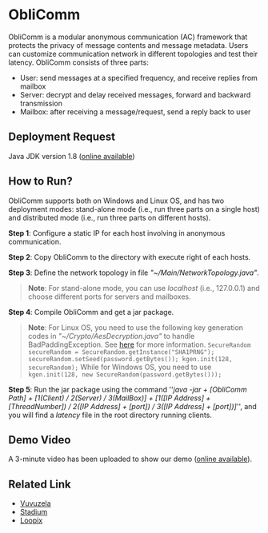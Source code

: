 # ObliComm

ObliComm is a modular anonymous communication (AC) framework that protects the privacy of message contents and message metadata. Users can customize communication network in different topologies and test their latency. ObliComm consists of three parts:

 - User: send messages at a specified frequency, and receive replies from mailbox
 - Server: decrypt and delay received messages, forward and backward transmission
 - Mailbox: after receiving a message/request, send a reply back to user

## Deployment Request

Java JDK version 1.8 ([online available](https://www.oracle.com/technetwork/java/javase/downloads/jdk8-downloads-2133151.html))

## How to Run?

ObliComm supports both on Windows and Linux OS, and has two deployment modes: stand-alone mode (i.e., run three parts on a single host) and distributed mode (i.e., run three parts on different hosts).

**Step 1**: Configure a static IP for each host involving in anonymous communication.

**Step 2**: Copy ObliComm to the directory with execute right of each hosts.

**Step 3**: Define the network topology in file *"~/Main/NetworkTopology.java"*.
> **Note**:   For stand-alone mode, you can use *localhost* (i.e., 127.0.0.1) and choose different ports for servers and mailboxes.
 
**Step 4**: Compile ObliComm and get a jar package.
> **Note**:  For Linux OS, you need to use the following key generation codes in *"~/Crypto/AesDecryption.java"* to handle BadPaddingException. See [here](https://stackoverflow.com/questions/8049872/given-final-block-not-properly-padded) for more information.
> `SecureRandom secureRandom = SecureRandom.getInstance("SHA1PRNG");
> secureRandom.setSeed(password.getBytes());
   kgen.init(128, secureRandom);`
   While for Windows OS, you need to use `kgen.init(128, new SecureRandom(password.getBytes()));`

**Step 5**: Run the jar package using the command ''*java -jar + [ObliComm Path] + [1(Client) / 2(Server) / 3(MailBox)] + [1([IP Address] + [ThreadNumber]) / 2([IP Address] + [port]) / 3([IP Address] + [port])]*'', and you will find a *latency* file in the root directory running clients.

## Demo Video

A 3-minute video has been uploaded to show our demo ([online available]()).

## Related Link

 - [Vuvuzela](https://github.com/vuvuzela/vuvuzela)
 - [Stadium](https://github.com/nirvantyagi/stadium)
 - [Loopix](https://github.com/UCL-InfoSec/loopix)
